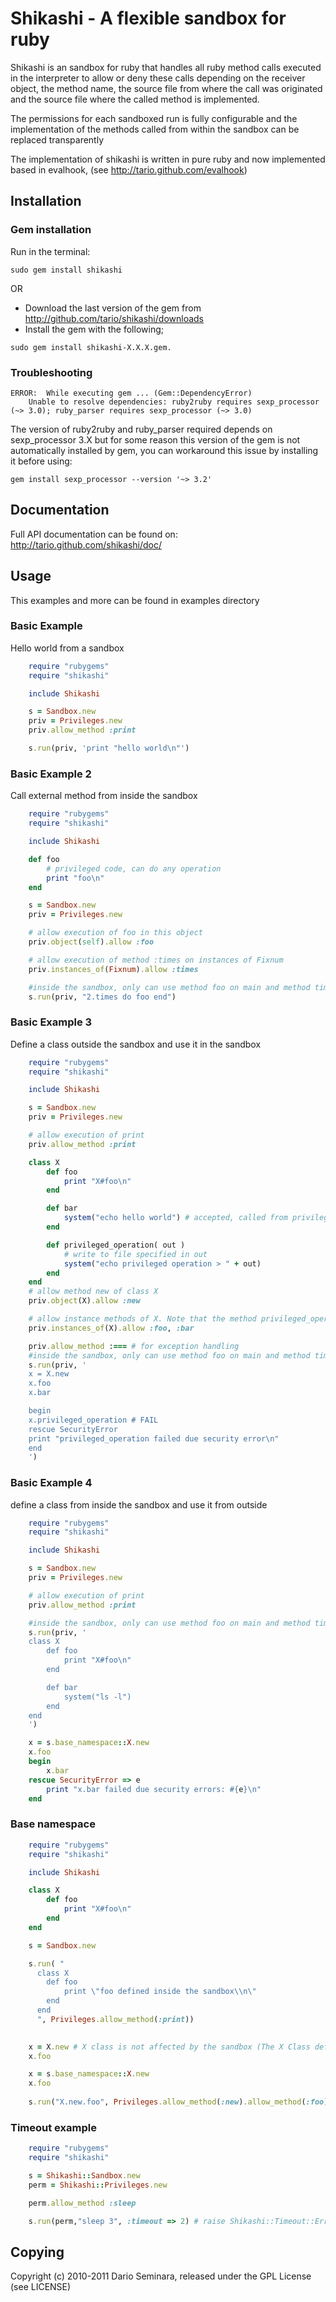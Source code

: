 # Shikashi - A flexible sandbox for ruby

Shikashi is an sandbox for ruby that handles all ruby method calls executed in the interpreter to allow or deny
these calls depending on the receiver object, the method name, the source file from where the call was originated
and the source file where the called method is implemented.

The permissions for each sandboxed run is fully configurable and the implementation of the methods called from within
the sandbox can be replaced transparently

The implementation of shikashi is written in pure ruby and now implemented based in evalhook, (see http://tario.github.com/evalhook)

## Installation

### Gem installation

Run in the terminal:

```
sudo gem install shikashi
```

OR

* Download the last version of the gem from http://github.com/tario/shikashi/downloads
* Install the gem with the following;

```
sudo gem install shikashi-X.X.X.gem.
```

### Troubleshooting

```
ERROR:  While executing gem ... (Gem::DependencyError)
    Unable to resolve dependencies: ruby2ruby requires sexp_processor (~> 3.0); ruby_parser requires sexp_processor (~> 3.0)
```

The version of ruby2ruby and ruby_parser required depends on sexp_processor 3.X but for some reason this version of the gem
is not automatically installed by gem, you can workaround this issue by installing it before using:

```
gem install sexp_processor --version '~> 3.2'
```

## Documentation

Full API documentation can be found on:
http://tario.github.com/shikashi/doc/

## Usage

This examples and more can be found in examples directory

### Basic Example

Hello world from a sandbox

```ruby
	require "rubygems"
	require "shikashi"

	include Shikashi

	s = Sandbox.new
	priv = Privileges.new
	priv.allow_method :print

	s.run(priv, 'print "hello world\n"')
```

### Basic Example 2

Call external method from inside the sandbox

```ruby
	require "rubygems"
	require "shikashi"

	include Shikashi

	def foo
		# privileged code, can do any operation
		print "foo\n"
	end

	s = Sandbox.new
	priv = Privileges.new

	# allow execution of foo in this object
	priv.object(self).allow :foo

	# allow execution of method :times on instances of Fixnum
	priv.instances_of(Fixnum).allow :times

	#inside the sandbox, only can use method foo on main and method times on instances of Fixnum
	s.run(priv, "2.times do foo end")
```

### Basic Example 3

Define a class outside the sandbox and use it in the sandbox

```ruby
	require "rubygems"
	require "shikashi"

	include Shikashi

	s = Sandbox.new
	priv = Privileges.new

	# allow execution of print
	priv.allow_method :print

	class X
		def foo
			print "X#foo\n"
		end

		def bar
			system("echo hello world") # accepted, called from privileged context
		end

		def privileged_operation( out )
			# write to file specified in out
			system("echo privileged operation > " + out)
		end
	end
	# allow method new of class X
	priv.object(X).allow :new

	# allow instance methods of X. Note that the method privileged_operations is not allowed
	priv.instances_of(X).allow :foo, :bar

	priv.allow_method :=== # for exception handling
	#inside the sandbox, only can use method foo on main and method times on instances of Fixnum
	s.run(priv, '
	x = X.new
	x.foo
	x.bar

	begin
	x.privileged_operation # FAIL
	rescue SecurityError
	print "privileged_operation failed due security error\n"
	end
	')
```

### Basic Example 4

define a class from inside the sandbox and use it from outside

```ruby
	require "rubygems"
	require "shikashi"

	include Shikashi

	s = Sandbox.new
	priv = Privileges.new

	# allow execution of print
	priv.allow_method :print

	#inside the sandbox, only can use method foo on main and method times on instances of Fixnum
	s.run(priv, '
	class X
		def foo
			print "X#foo\n"
		end

		def bar
			system("ls -l")
		end
	end
	')

	x = s.base_namespace::X.new
	x.foo
	begin
		x.bar
	rescue SecurityError => e
		print "x.bar failed due security errors: #{e}\n"
	end
```


### Base namespace

```ruby
	require "rubygems"
	require "shikashi"

	include Shikashi

	class X
		def foo
			print "X#foo\n"
		end
	end

	s = Sandbox.new

	s.run( "
	  class X
		def foo
			print \"foo defined inside the sandbox\\n\"
		end
	  end
	  ", Privileges.allow_method(:print))
	  

	x = X.new # X class is not affected by the sandbox (The X Class defined in the sandbox is SandboxModule::X)
	x.foo

	x = s.base_namespace::X.new
	x.foo
	
	s.run("X.new.foo", Privileges.allow_method(:new).allow_method(:foo))
```

### Timeout example

```ruby
	require "rubygems"
	require "shikashi"

	s = Shikashi::Sandbox.new
	perm = Shikashi::Privileges.new

	perm.allow_method :sleep

	s.run(perm,"sleep 3", :timeout => 2) # raise Shikashi::Timeout::Error after 2 seconds
```

## Copying

Copyright (c) 2010-2011 Dario Seminara, released under the GPL License (see LICENSE)
